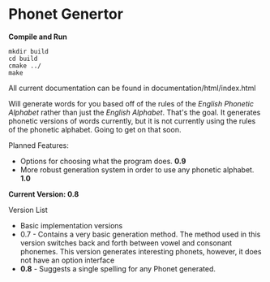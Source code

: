 # Phonet Genertor

**Compile and Run**
```
mkdir build
cd build
cmake ../
make
```

All current documentation can be found in documentation/html/index.html

Will generate words for you based off of the rules of the *English Phonetic Alphabet* rather than just the *English Alphabet*. That's the goal. It generates phonetic versions of words currently, but it is not currently using the rules of the phonetic alphabet. Going to get on that soon.

Planned Features:
- Options for choosing what the program does. **0.9**
- More robust generation system in order to use any phonetic alphabet. **1.0**

**Current Version: 0.8**

Version List
- Basic implementation versions
- 0.7 - Contains a very basic generation method. The method used in this version switches back and forth between vowel and consonant phonemes. This version generates interesting phonets, however, it does not have an option interface
- **0.8** - Suggests a single spelling for any Phonet generated.
